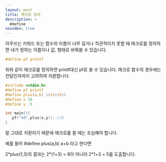 ```yaml
---
layout: post
title: 매크로 정의
description: >
  #define
noindex: true
---
```


자주쓰는 키워드 또는 함수의 이름이 너무 길거나 직관적이지 못할 때 매크로를 정의하면 내가 원하는 이름이나 값, 형태로 바꿔쓸 수 있습니다.  

```c
#define pf printf
```

위와 같이 매크로를 정의하면 printf대신 pf로 쓸 수 있습니다.
매크로 함수의 경우에는 전달인자까지 고려하여 치환합니다.  

```c
#include <stdio.h>
#define pf printf
#define plus(a,b) ((a)+(b))
#define x 10
#define y -5

int main(){
   pf("%d",plus(x,y)); //5
}
```

말 그대로 치환이기 때문에 매크로를 쓸 때는 조심해야 합니다.

예를 들어 #define plus(a,b) a+b 라고 한다면

2\*plus(1,3)의 결과는 2\*(1+3) = 8이 아니라 2\*1+3 = 5를 도출합니다.